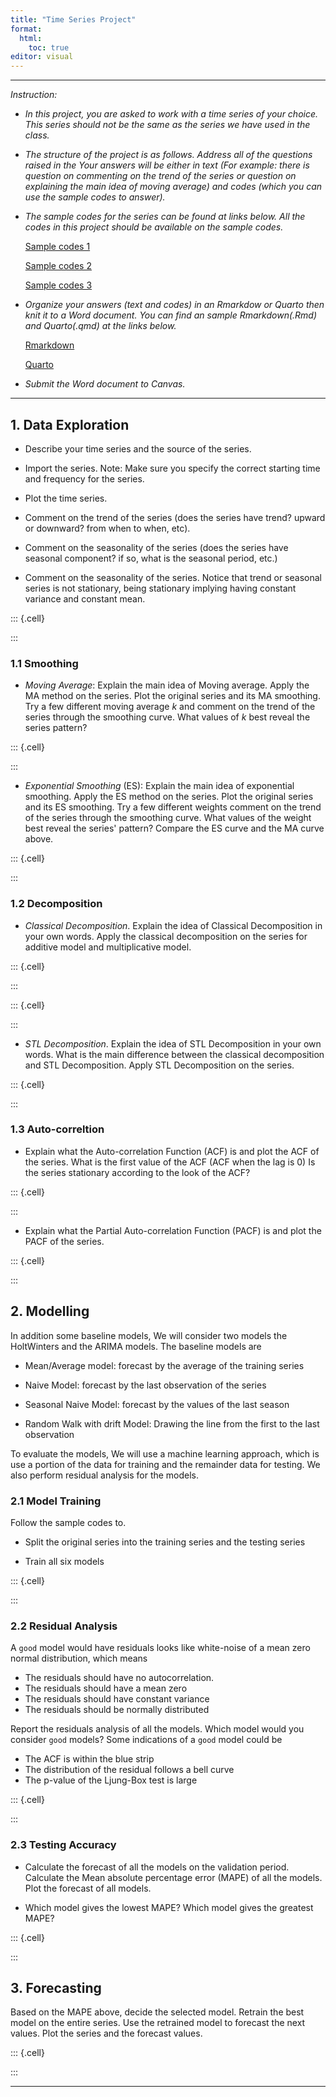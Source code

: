 ```yaml
---
title: "Time Series Project"
format: 
  html: 
    toc: true
editor: visual
---
```





------------------------------------------------------------------------

*Instruction:*

-   *In this project, you are asked to work with a time series of your choice.  This series should not be the same as the series we have used in the class.*

-   *The structure of the project is as follows. Address all of the questions raised in the Your answers will be either in text (For example: there is question on commenting on the trend of the series or question on explaining the main idea of moving average) and codes (which you can use the sample codes to answer).*

-   *The sample codes for the series can be found at links below. All the codes in this project should be available on the sample codes.*

      [Sample codes 1](project_ts_codes.html)
      
      [Sample codes 2](project_ts_codes2.html)
      
      [Sample codes 3](project_ts_codes3.html)

-   *Organize your answers (text and codes) in an Rmarkdow or Quarto then knit it to a Word document. You can find an sample Rmarkdown(.Rmd) and Quarto(.qmd) at the links below.* 

      [Rmarkdown](project_ts_sample.Rmd) 

      [Quarto](project_ts_sample.qmd)

- *Submit the Word document to Canvas.*

------------------------------------------------------------------------

## 1. Data Exploration

-   Describe your time series and the source of the series. 

-   Import the series. Note: Make sure you specify the correct starting time and frequency for the series.

-   Plot the time series.

-   Comment on the trend of the series (does the series have trend? upward or downward? from when to when, etc).

-   Comment on the seasonality of the series (does the series have seasonal component? if so, what is the seasonal period, etc.)

-   Comment on the seasonality of the series. Notice that trend or seasonal series is not stationary, being stationary implying having constant variance and constant mean.


::: {.cell}

:::


### 1.1 Smoothing

-   *Moving Average*: Explain the main idea of Moving average. Apply the MA method on the series. Plot the original series and its MA smoothing. Try a few different moving average $k$ and comment on the trend of the series through the smoothing curve. What values of $k$ best reveal the series pattern?


::: {.cell}

:::


-   *Exponential Smoothing* (ES): Explain the main idea of exponential smoothing. Apply the ES method on the series. Plot the original series and its ES smoothing. Try a few different weights comment on the trend of the series through the smoothing curve. What values of the weight best reveal the series' pattern? Compare the ES curve and the MA curve above.


::: {.cell}

:::


### 1.2 Decomposition

-   *Classical Decomposition*. Explain the idea of Classical Decomposition in your own words. Apply the classical decomposition on the series for additive model and multiplicative model.


::: {.cell}

:::

::: {.cell}

:::


-   *STL Decomposition*. Explain the idea of STL Decomposition in your own words. What is the main difference between the classical decomposition and STL Decomposition. Apply STL Decomposition on the series.


::: {.cell}

:::


### 1.3 Auto-correltion

-   Explain what the Auto-correlation Function (ACF) is and plot the ACF of the series. What is the first value of the ACF (ACF when the lag is 0) Is the series stationary according to the look of the ACF?


::: {.cell}

:::


-   Explain what the Partial Auto-correlation Function (PACF) is and plot the PACF of the series.


::: {.cell}

:::


## 2. Modelling

In addition some baseline models, We will consider two models the HoltWinters and the ARIMA models. The baseline models are

-   Mean/Average model: forecast by the average of the training series

-   Naive Model: forecast by the last observation of the series

-   Seasonal Naive Model: forecast by the values of the last season

-   Random Walk with drift Model: Drawing the line from the first to the last observation

To evaluate the models, We will use a machine learning approach, which is use a portion of the data for training and the remainder data for testing. We also perform residual analysis for the models.

### 2.1 Model Training

Follow the sample codes to.

-   Split the original series into the training series and the testing series

-   Train all six models


::: {.cell}

:::


### 2.2 Residual Analysis

A `good` model would have residuals looks like white-noise of a mean zero normal distribution, which means

-   The residuals should have no autocorrelation.
-   The residuals should have a mean zero
-   The residuals should have constant variance
-   The residuals should be normally distributed

Report the residuals analysis of all the models. Which model would you consider `good` models? Some indications of a `good` model could be

- The ACF is within the blue strip
- The distribution of the residual follows a bell curve
- The p-value of the Ljung-Box test is large


::: {.cell}

:::


### 2.3 Testing Accuracy

-   Calculate the forecast of all the models on the validation period. Calculate the Mean absolute percentage error (MAPE) of all the models. Plot the forecast of all models.  

- Which model gives the lowest MAPE? Which model gives the greatest MAPE?


::: {.cell}

:::


## 3. Forecasting

Based on the MAPE above, decide the selected model. Retrain the best model on the entire series. Use the retrained model to forecast the next values. Plot the series and the forecast values.


::: {.cell}

:::


------------------------------------------------------------------------
